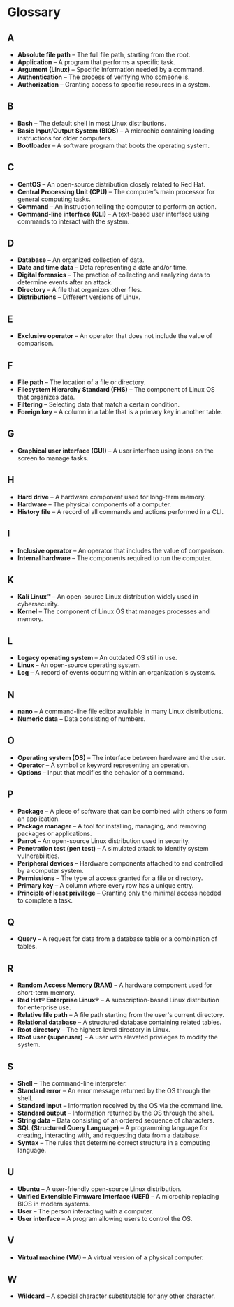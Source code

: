 # **Glossary**

## **A**

- **Absolute file path** – The full file path, starting from the root.
- **Application** – A program that performs a specific task.
- **Argument (Linux)** – Specific information needed by a command.
- **Authentication** – The process of verifying who someone is.
- **Authorization** – Granting access to specific resources in a system.

## **B**

- **Bash** – The default shell in most Linux distributions.
- **Basic Input/Output System (BIOS)** – A microchip containing loading instructions for older computers.
- **Bootloader** – A software program that boots the operating system.

## **C**

- **CentOS** – An open-source distribution closely related to Red Hat.
- **Central Processing Unit (CPU)** – The computer’s main processor for general computing tasks.
- **Command** – An instruction telling the computer to perform an action.
- **Command-line interface (CLI)** – A text-based user interface using commands to interact with the system.

## **D**

- **Database** – An organized collection of data.
- **Date and time data** – Data representing a date and/or time.
- **Digital forensics** – The practice of collecting and analyzing data to determine events after an attack.
- **Directory** – A file that organizes other files.
- **Distributions** – Different versions of Linux.

## **E**

- **Exclusive operator** – An operator that does not include the value of comparison.

## **F**

- **File path** – The location of a file or directory.
- **Filesystem Hierarchy Standard (FHS)** – The component of Linux OS that organizes data.
- **Filtering** – Selecting data that match a certain condition.
- **Foreign key** – A column in a table that is a primary key in another table.

## **G**

- **Graphical user interface (GUI)** – A user interface using icons on the screen to manage tasks.

## **H**

- **Hard drive** – A hardware component used for long-term memory.
- **Hardware** – The physical components of a computer.
- **History file** – A record of all commands and actions performed in a CLI.

## **I**

- **Inclusive operator** – An operator that includes the value of comparison.
- **Internal hardware** – The components required to run the computer.

## **K**

- **Kali Linux™** – An open-source Linux distribution widely used in cybersecurity.
- **Kernel** – The component of Linux OS that manages processes and memory.

## **L**

- **Legacy operating system** – An outdated OS still in use.
- **Linux** – An open-source operating system.
- **Log** – A record of events occurring within an organization's systems.

## **N**

- **nano** – A command-line file editor available in many Linux distributions.
- **Numeric data** – Data consisting of numbers.

## **O**

- **Operating system (OS)** – The interface between hardware and the user.
- **Operator** – A symbol or keyword representing an operation.
- **Options** – Input that modifies the behavior of a command.

## **P**

- **Package** – A piece of software that can be combined with others to form an application.
- **Package manager** – A tool for installing, managing, and removing packages or applications.
- **Parrot** – An open-source Linux distribution used in security.
- **Penetration test (pen test)** – A simulated attack to identify system vulnerabilities.
- **Peripheral devices** – Hardware components attached to and controlled by a computer system.
- **Permissions** – The type of access granted for a file or directory.
- **Primary key** – A column where every row has a unique entry.
- **Principle of least privilege** – Granting only the minimal access needed to complete a task.

## **Q**

- **Query** – A request for data from a database table or a combination of tables.

## **R**

- **Random Access Memory (RAM)** – A hardware component used for short-term memory.
- **Red Hat® Enterprise Linux®** – A subscription-based Linux distribution for enterprise use.
- **Relative file path** – A file path starting from the user's current directory.
- **Relational database** – A structured database containing related tables.
- **Root directory** – The highest-level directory in Linux.
- **Root user (superuser)** – A user with elevated privileges to modify the system.

## **S**

- **Shell** – The command-line interpreter.
- **Standard error** – An error message returned by the OS through the shell.
- **Standard input** – Information received by the OS via the command line.
- **Standard output** – Information returned by the OS through the shell.
- **String data** – Data consisting of an ordered sequence of characters.
- **SQL (Structured Query Language)** – A programming language for creating, interacting with, and requesting data from a database.
- **Syntax** – The rules that determine correct structure in a computing language.

## **U**

- **Ubuntu** – A user-friendly open-source Linux distribution.
- **Unified Extensible Firmware Interface (UEFI)** – A microchip replacing BIOS in modern systems.
- **User** – The person interacting with a computer.
- **User interface** – A program allowing users to control the OS.

## **V**

- **Virtual machine (VM)** – A virtual version of a physical computer.

## **W**

- **Wildcard** – A special character substitutable for any other character.
